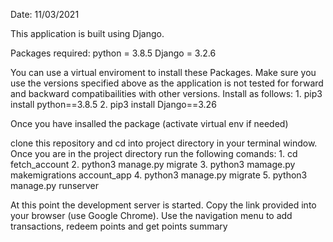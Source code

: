 Date: 11/03/2021

This application is built using Django. 

Packages required: 
    python = 3.8.5
    Django = 3.2.6

You can use a virtual enviroment to install these Packages. Make sure you use the versions specified above as 
the application is not tested for forward and backward compatibailities with other versions. Install as follows:
    1. pip3 install python==3.8.5
    2. pip3 install Django==3.26

Once you have insalled the package (activate virtual env if needed) 

clone this repository and cd into project directory in your terminal window. Once you are in the project directory run the following comands:
    1. cd fetch_account 
    2. python3 manage.py migrate
    3. python3 mamage.py makemigrations account_app
    4. python3 manage.py migrate
    5. python3 manage.py runserver

At this point the development server is started. Copy the link provided into your browser (use Google Chrome). Use the navigation menu to add transactions, redeem points and
get points summary

